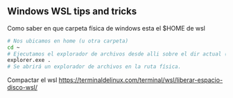 ## Windows WSL tips and tricks

Como saber en que carpeta física de windows esta el $HOME  de wsl
```bash
# Nos ubicamos en home (u otra carpeta)
cd ~
# Ejecutamos el explorador de archivos desde alli sobre el dir actual (`.`)
explorer.exe .
# Se abrirá un explorador de archivos en la ruta física.
```

Compactar el wsl
https://terminaldelinux.com/terminal/wsl/liberar-espacio-disco-wsl/

